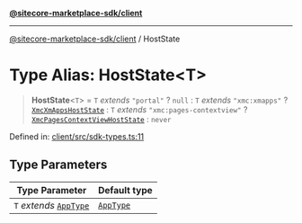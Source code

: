 [**@sitecore-marketplace-sdk/client**](../README.md)

***

[@sitecore-marketplace-sdk/client](../README.md) / HostState

# Type Alias: HostState\<T\>

> **HostState**\<`T`\> = `T` *extends* `"portal"` ? `null` : `T` *extends* `"xmc:xmapps"` ? [`XmcXmAppsHostState`](../interfaces/XmcXmAppsHostState.md) : `T` *extends* `"xmc:pages-contextview"` ? [`XmcPagesContextViewHostState`](../interfaces/XmcPagesContextViewHostState.md) : `never`

Defined in: [client/src/sdk-types.ts:11](https://github.com/Sitecore/marketplace-sdk/blob/e3ec55ede335ad59ac5875d32f0d68c50e7bc899/packages/client/src/sdk-types.ts#L11)

## Type Parameters

| Type Parameter | Default type |
| ------ | ------ |
| `T` *extends* [`AppType`](AppType.md) | [`AppType`](AppType.md) |
